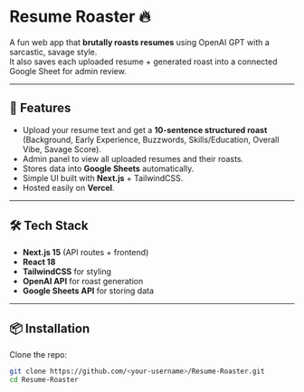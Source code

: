 # Resume Roaster 🔥

A fun web app that **brutally roasts resumes** using OpenAI GPT with a sarcastic, savage style.  
It also saves each uploaded resume + generated roast into a connected Google Sheet for admin review.

---

## 🚀 Features

- Upload your resume text and get a **10-sentence structured roast** (Background, Early Experience, Buzzwords, Skills/Education, Overall Vibe, Savage Score).
- Admin panel to view all uploaded resumes and their roasts.
- Stores data into **Google Sheets** automatically.
- Simple UI built with **Next.js** + TailwindCSS.
- Hosted easily on **Vercel**.

---

## 🛠 Tech Stack

- **Next.js 15** (API routes + frontend)
- **React 18**
- **TailwindCSS** for styling
- **OpenAI API** for roast generation
- **Google Sheets API** for storing data

---

## 📦 Installation

Clone the repo:

```bash
git clone https://github.com/<your-username>/Resume-Roaster.git
cd Resume-Roaster
